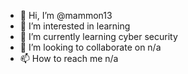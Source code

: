 - 👋 Hi, I’m @mammon13
- 👀 I’m interested in learning
- 🌱 I’m currently learning cyber security
- 💞️ I’m looking to collaborate on n/a
- 📫 How to reach me n/a

<!---
mammon13/mammon13 is a ✨ special ✨ repository because its `README.md` (this file) appears on your GitHub profile.
You can click the Preview link to take a look at your changes.
--->

